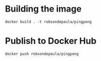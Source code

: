 # Building the image
```
docker build . -t robsondepaula/pingpong
```
# Publish to Docker Hub
```
docker push robsondepaula/pingpong
```
